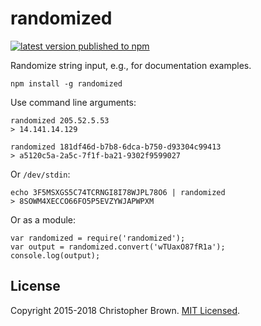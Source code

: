 # randomized

[![latest version published to npm](https://badge.fury.io/js/randomized.svg)](https://www.npmjs.com/package/randomized)

Randomize string input, e.g., for documentation examples.

    npm install -g randomized

Use command line arguments:

    randomized 205.52.5.53
    > 14.141.14.129

    randomized 181df46d-b7b8-6dca-b750-d93304c99413
    > a5120c5a-2a5c-7f1f-ba21-9302f9599027

Or `/dev/stdin`:

    echo 3F5MSXGS5C74TCRNGI8I78WJPL78O6 | randomized
    > 8SOWM4XECCO66FO5P5EVZYWJAPWPXM

Or as a module:

    var randomized = require('randomized');
    var output = randomized.convert('wTUaxO87fR1a');
    console.log(output);


## License

Copyright 2015-2018 Christopher Brown.
[MIT Licensed](https://chbrown.github.io/licenses/MIT/#2015-2018).
